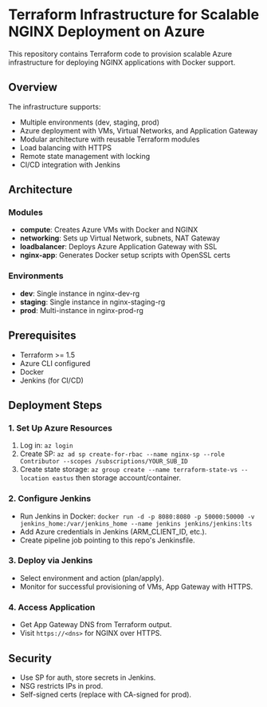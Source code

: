 # Terraform Infrastructure for Scalable NGINX Deployment on Azure

This repository contains Terraform code to provision scalable Azure infrastructure for deploying NGINX applications with Docker support.

## Overview

The infrastructure supports:

- Multiple environments (dev, staging, prod)
- Azure deployment with VMs, Virtual Networks, and Application Gateway
- Modular architecture with reusable Terraform modules
- Load balancing with HTTPS
- Remote state management with locking
- CI/CD integration with Jenkins

## Architecture

### Modules

- **compute**: Creates Azure VMs with Docker and NGINX
- **networking**: Sets up Virtual Network, subnets, NAT Gateway
- **loadbalancer**: Deploys Azure Application Gateway with SSL
- **nginx-app**: Generates Docker setup scripts with OpenSSL certs

### Environments

- **dev**: Single instance in nginx-dev-rg
- **staging**: Single instance in nginx-staging-rg
- **prod**: Multi-instance in nginx-prod-rg

## Prerequisites

- Terraform >= 1.5
- Azure CLI configured
- Docker
- Jenkins (for CI/CD)

## Deployment Steps

### 1. Set Up Azure Resources
1. Log in: `az login`
2. Create SP: `az ad sp create-for-rbac --name nginx-sp --role Contributor --scopes /subscriptions/YOUR_SUB_ID`
3. Create state storage: `az group create --name terraform-state-vs --location eastus` then storage account/container.

### 2. Configure Jenkins
- Run Jenkins in Docker: `docker run -d -p 8080:8080 -p 50000:50000 -v jenkins_home:/var/jenkins_home --name jenkins jenkins/jenkins:lts`
- Add Azure credentials in Jenkins (ARM_CLIENT_ID, etc.).
- Create pipeline job pointing to this repo's Jenkinsfile.

### 3. Deploy via Jenkins
- Select environment and action (plan/apply).
- Monitor for successful provisioning of VMs, App Gateway with HTTPS.

### 4. Access Application
- Get App Gateway DNS from Terraform output.
- Visit `https://<dns>` for NGINX over HTTPS.

## Security
- Use SP for auth, store secrets in Jenkins.
- NSG restricts IPs in prod.
- Self-signed certs (replace with CA-signed for prod).
